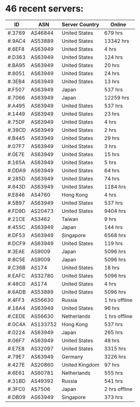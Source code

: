 # 46 recent servers:

| ID | ASN | Server Country | Online |
| ------ | ------ | ------ | ------ |
| #.3769 | AS46844 | United States | 679 hrs |
| #.9AC4 | AS53889 | United States | 13342 hrs |
| #.6EF8 | AS63949 | United States | 4 hrs |
| #.D363 | AS63949 | United States | 124 hrs |
| #.BA95 | AS63949 | United States | 20 hrs |
| #.8051 | AS63949 | United States | 24 hrs |
| #.3EB4 | AS63949 | United States | 13 hrs |
| #.F507 | AS63949 | Japan | 537 hrs |
| #.7066 | AS63949 | Japan | 12259 hrs |
| #.A495 | AS63949 | United States | 537 hrs |
| #.1449 | AS63949 | United States | 23 hrs |
| #.75DF | AS63949 | United States | 4 hrs |
| #.39CD | AS63949 | United States | 2 hrs |
| #.B445 | AS63949 | United States | 29 hrs |
| #.07F7 | AS63949 | United States | 3 hrs |
| #.0E7E | AS63949 | United States | 15 hrs |
| #.165A | AS63949 | United States | 5 hrs |
| #.DDA9 | AS63949 | United States | 64 hrs |
| #.285D | AS63949 | United States | 74 hrs |
| #.643D | AS63949 | United States | 1184 hrs |
| #.E846 | AS4760 | Hong Kong | 4 hrs |
| #.5B97 | AS63949 | United States | 537 hrs |
| #.FD9D | AS20473 | United States | 9404 hrs |
| #.21CE | AS3462 | Taiwan | 9 hrs |
| #.455C | AS63949 | Japan | 144 hrs |
| #.DF53 | AS63949 | Singapore | 6568 hrs |
| #.DCF9 | AS63949 | United States | 119 hrs |
| #.3EAE | AS9009 | Japan | 5096 hrs |
| #.8C5E | AS9009 | Japan | 5096 hrs |
| #.C36B | AS174 | United States | 18 hrs |
| #.EAFC | AS32780 | United States | 5096 hrs |
| #.48C0 | AS174 | United States | 4 hrs |
| #.6ADB | AS53889 | United States | 5096 hrs |
| #.4FF3 | AS56630 | Russia | 1 hrs offline |
| #.18A4 | AS63949 | United States | 96 hrs |
| #.CEDE | AS56630 | Netherlands | 1 hrs offline |
| #.0C4A | AS133752 | Hong Kong | 537 hrs |
| #.0224 | AS63949 | Japan | 265 hrs |
| #.06F7 | AS63949 | United States | 48 hrs |
| #.E7E8 | AS32097 | United States | 3315 hrs |
| #.79E7 | AS63949 | Germany | 3226 hrs |
| #.427E | AS20860 | United Kingdom | 97 hrs |
| #.6E61 | AS60781 | Netherlands | 555 hrs |
| #.31BD | AS49392 | Russia | 541 hrs |
| #.3FC0 | AS7506 | Japan | 2 hrs offline |
| #.DB09 | AS63949 | Singapore | 373 hrs |


